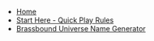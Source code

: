 * [Home](/)
* [Start Here - Quick Play Rules](quickplay.md)
* [Brassbound Universe Name Generator](squadmaker5000.md)
